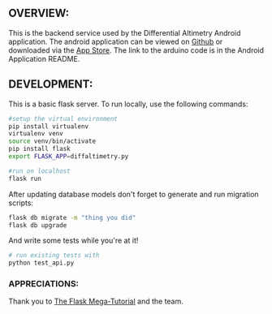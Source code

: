 ## OVERVIEW: 
This is the backend service used by the Differential Altimetry Android application. The android application can be viewed on [Github](https://github.com/krtonga/differential-altimetry-android) or downloaded via the [App Store](https://play.google.com/apps/testing/krtonga.github.io.differentialaltimetryandroid). The link to the arduino code is in the Android Application README. 


## DEVELOPMENT:
This is a basic flask server. To run locally, use the following commands:
 ```bash
 #setup the virtual environment
 pip install virtualenv
 virtualenv venv
 source venv/bin/activate
 pip install flask
 export FLASK_APP=diffaltimetry.py
 
 #run on localhost
 flask run
 ```
 
After updating database models don't forget to generate and run migration scripts:
 ```bash
 flask db migrate -m "thing you did"
 flask db upgrade
 ```
 
And write some tests while you're at it!
 ```bash
 # run existing tests with
 python test_api.py
 ```
 
 
### APPRECIATIONS:
Thank you to [The Flask Mega-Tutorial](https://blog.miguelgrinberg.com/post/the-flask-mega-tutorial-part-i-hello-world) and the team.